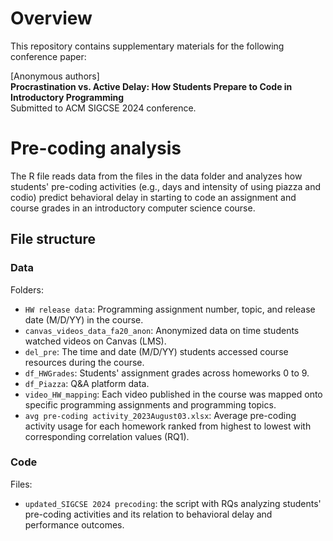 # Overview

This repository contains supplementary materials for the following conference paper:

[Anonymous authors]\
**Procrastination vs. Active Delay: How Students Prepare to Code in Introductory Programming**\
Submitted to ACM SIGCSE 2024 conference.

# Pre-coding analysis
The R file reads data from the files in the data folder and analyzes how students' pre-coding activities (e.g., days and intensity of using piazza and codio) predict behavioral delay in starting to code an assignment and course grades in an introductory computer science course.

## File structure

### Data

Folders:
* `HW release data`: Programming assignment number, topic, and release date (M/D/YY) in the course.
* `canvas_videos_data_fa20_anon`: Anonymized data on time students watched videos on Canvas (LMS). 
* `del_pre`: The time and date (M/D/YY) students accessed course resources during the course.
* `df_HWGrades`: Students' assignment grades across homeworks 0 to 9.
* `df_Piazza`: Q&A platform data.
* `video_HW_mapping`: Each video published in the course was mapped onto specific programming assignments and programming topics.
* `avg pre-coding activity_2023August03.xlsx`: Average pre-coding activity usage for each homework ranked from highest to lowest with corresponding correlation values (RQ1).


### Code

Files:
* `updated_SIGCSE 2024 precoding`: the script with RQs analyzing students' pre-coding activities and its relation to behavioral delay and performance outcomes.
